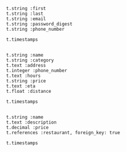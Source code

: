       t.string :first
      t.string :last
      t.string :email
      t.string :password_digest
      t.string :phone_number

      t.timestamps


      t.string :name
      t.string :category
      t.text :address
      t.integer :phone_number
      t.text :hours
      t.string :price
      t.text :eta
      t.float :distance

      t.timestamps


      t.string :name
      t.text :description
      t.decimal :price
      t.references :restaurant, foreign_key: true

      t.timestamps
